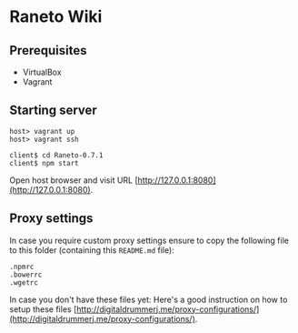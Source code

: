 # Raneto Wiki

## Prerequisites

- VirtualBox
- Vagrant

## Starting server

```
host> vagrant up
host> vagrant ssh

client$ cd Raneto-0.7.1
client$ npm start
```

Open host browser and visit URL [http://127.0.0.1:8080](http://127.0.0.1:8080).

## Proxy settings

In case you require custom proxy settings ensure to copy the following file to this folder (containing this `README.md` file):

```
.npmrc
.bowerrc
.wgetrc
```

In case you don't have these files yet: Here's a good instruction on how to setup these files [http://digitaldrummerj.me/proxy-configurations/](http://digitaldrummerj.me/proxy-configurations/).
